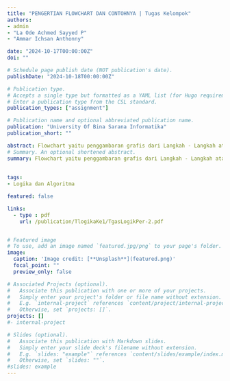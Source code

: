 ```yaml
---
title: "PENGERTIAN FLOWCHART DAN CONTOHNYA | Tugas Kelompok"
authors:
- admin
- "La Ode Achmed Sayyed P"
- "Ammar Ichsan Anthonny"

date: "2024-10-17T00:00:00Z"
doi: ""

# Schedule page publish date (NOT publication's date).
publishDate: "2024-10-18T00:00:00Z"

# Publication type.
# Accepts a single type but formatted as a YAML list (for Hugo requirements).
# Enter a publication type from the CSL standard.
publication_types: ["assignment"]

# Publication name and optional abbreviated publication name.
publication: "University Of Bina Sarana Informatika"
publication_short: ""

abstract: Flowchart yaitu penggambaran grafis dari Langkah - Langkah atau proses yang harus dilakukan dalam sebuah program atau tugas. Struktur-sequence flowchart digunakan untuk menggambarkan proses tata letak logis dari Langkah - Langkah yang harus di kerjakan. Seperti Struktur-branching flowchart digunakan untuk menunjukkan percabangan atau keputusan dalam proses. Struktur-looping flowchart digunakan untuk menunjukkan pengulangan atau perulangan proses tertentu. Dan serta itu kita dapat implementasikan kedalam pemrograman Python. 
# Summary. An optional shortened abstract.
summary: Flowchart yaitu penggambaran grafis dari Langkah - Langkah atau proses yang harus dilakukan dalam sebuah program atau tugas. Struktur-sequence flowchart digunakan untuk menggambarkan proses tata letak logis dari Langkah - Langkah yang harus di kerjakan. Seperti Struktur-branching flowchart digunakan untuk menunjukkan percabangan atau keputusan dalam proses. Struktur-looping flowchart digunakan untuk menunjukkan pengulangan atau perulangan proses tertentu. Dan serta itu kita dapat implementasikan kedalam pemrograman Python. 
 
  
tags:
- Logika dan Algoritma 

featured: false

links:
  - type : pdf
    url: /publication/TlogikaKe1/TgasLogikPer-2.pdf


# Featured image
# To use, add an image named `featured.jpg/png` to your page's folder. 
image:
  caption: 'Image credit: [**Unsplash**](featured.png)'
  focal_point: ""
  preview_only: false

# Associated Projects (optional).
#   Associate this publication with one or more of your projects.
#   Simply enter your project's folder or file name without extension.
#   E.g. `internal-project` references `content/project/internal-project/index.md`.
#   Otherwise, set `projects: []`.
projects: []
#- internal-project

# Slides (optional).
#   Associate this publication with Markdown slides.
#   Simply enter your slide deck's filename without extension.
#   E.g. `slides: "example"` references `content/slides/example/index.md`.
#   Otherwise, set `slides: ""`.
#slides: example
---
```


